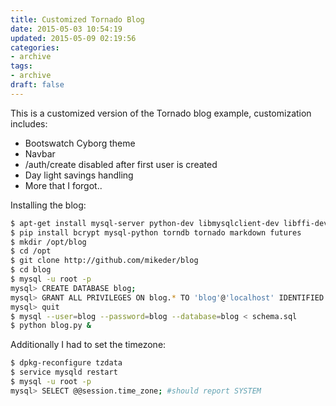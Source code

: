 ```yaml
---
title: Customized Tornado Blog
date: 2015-05-03 10:54:19
updated: 2015-05-09 02:19:56
categories:
- archive
tags:
- archive
draft: false
---
```


This is a customized version of the Tornado blog example, customization includes:

* Bootswatch Cyborg theme
* Navbar
* /auth/create disabled after first user is created
* Day light savings handling
* More that I forgot..

Installing the blog:

```bash
$ apt-get install mysql-server python-dev libmysqlclient-dev libffi-dev git python-pip
$ pip install bcrypt mysql-python torndb tornado markdown futures
$ mkdir /opt/blog
$ cd /opt
$ git clone http://github.com/mikeder/blog
$ cd blog
$ mysql -u root -p
mysql> CREATE DATABASE blog;
mysql> GRANT ALL PRIVILEGES ON blog.* TO 'blog'@'localhost' IDENTIFIED BY 'blog';
mysql> quit
$ mysql --user=blog --password=blog --database=blog < schema.sql
$ python blog.py &
```

Additionally I had to set the timezone:

```bash
$ dpkg-reconfigure tzdata
$ service mysqld restart
$ mysql -u root -p
mysql> SELECT @@session.time_zone; #should report SYSTEM
```